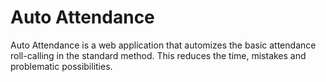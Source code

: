 # Auto Attendance


Auto Attendance is a web application that automizes the basic attendance roll-calling in the standard method. This reduces the time, mistakes and 
problematic possibilities.

